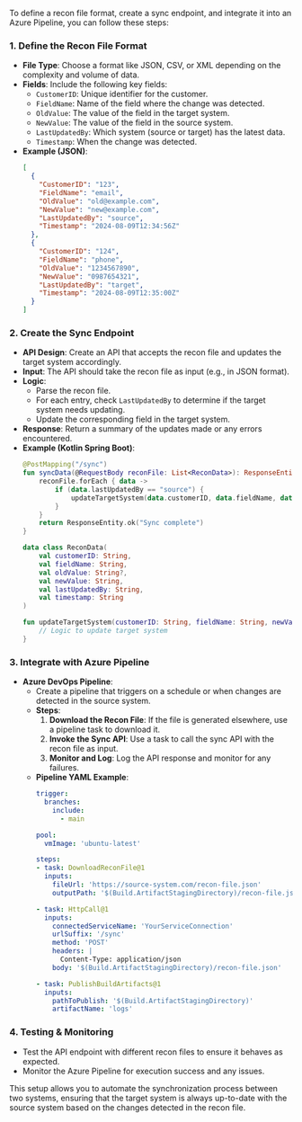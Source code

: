 To define a recon file format, create a sync endpoint, and integrate it into an Azure Pipeline, you can follow these steps:

### 1. **Define the Recon File Format**
   - **File Type**: Choose a format like JSON, CSV, or XML depending on the complexity and volume of data.
   - **Fields**: Include the following key fields:
     - `CustomerID`: Unique identifier for the customer.
     - `FieldName`: Name of the field where the change was detected.
     - `OldValue`: The value of the field in the target system.
     - `NewValue`: The value of the field in the source system.
     - `LastUpdatedBy`: Which system (source or target) has the latest data.
     - `Timestamp`: When the change was detected.
   - **Example (JSON)**:
     ```json
     [
       {
         "CustomerID": "123",
         "FieldName": "email",
         "OldValue": "old@example.com",
         "NewValue": "new@example.com",
         "LastUpdatedBy": "source",
         "Timestamp": "2024-08-09T12:34:56Z"
       },
       {
         "CustomerID": "124",
         "FieldName": "phone",
         "OldValue": "1234567890",
         "NewValue": "0987654321",
         "LastUpdatedBy": "target",
         "Timestamp": "2024-08-09T12:35:00Z"
       }
     ]
     ```

### 2. **Create the Sync Endpoint**
   - **API Design**: Create an API that accepts the recon file and updates the target system accordingly.
   - **Input**: The API should take the recon file as input (e.g., in JSON format).
   - **Logic**:
     - Parse the recon file.
     - For each entry, check `LastUpdatedBy` to determine if the target system needs updating.
     - Update the corresponding field in the target system.
   - **Response**: Return a summary of the updates made or any errors encountered.
   - **Example (Kotlin Spring Boot)**:
     ```kotlin
     @PostMapping("/sync")
     fun syncData(@RequestBody reconFile: List<ReconData>): ResponseEntity<String> {
         reconFile.forEach { data ->
             if (data.lastUpdatedBy == "source") {
                 updateTargetSystem(data.customerID, data.fieldName, data.newValue)
             }
         }
         return ResponseEntity.ok("Sync complete")
     }
     
     data class ReconData(
         val customerID: String,
         val fieldName: String,
         val oldValue: String?,
         val newValue: String,
         val lastUpdatedBy: String,
         val timestamp: String
     )
     
     fun updateTargetSystem(customerID: String, fieldName: String, newValue: String) {
         // Logic to update target system
     }
     ```

### 3. **Integrate with Azure Pipeline**
   - **Azure DevOps Pipeline**:
     - Create a pipeline that triggers on a schedule or when changes are detected in the source system.
     - **Steps**:
       1. **Download the Recon File**: If the file is generated elsewhere, use a pipeline task to download it.
       2. **Invoke the Sync API**: Use a task to call the sync API with the recon file as input.
       3. **Monitor and Log**: Log the API response and monitor for any failures.
     - **Pipeline YAML Example**:
       ```yaml
       trigger:
         branches:
           include:
             - main

       pool:
         vmImage: 'ubuntu-latest'

       steps:
       - task: DownloadReconFile@1
         inputs:
           fileUrl: 'https://source-system.com/recon-file.json'
           outputPath: '$(Build.ArtifactStagingDirectory)/recon-file.json'

       - task: HttpCall@1
         inputs:
           connectedServiceName: 'YourServiceConnection'
           urlSuffix: '/sync'
           method: 'POST'
           headers: |
             Content-Type: application/json
           body: '$(Build.ArtifactStagingDirectory)/recon-file.json'

       - task: PublishBuildArtifacts@1
         inputs:
           pathToPublish: '$(Build.ArtifactStagingDirectory)'
           artifactName: 'logs'
       ```

### 4. **Testing & Monitoring**
   - Test the API endpoint with different recon files to ensure it behaves as expected.
   - Monitor the Azure Pipeline for execution success and any issues.

This setup allows you to automate the synchronization process between two systems, ensuring that the target system is always up-to-date with the source system based on the changes detected in the recon file.
